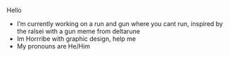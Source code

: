 Hello
<ul>
<li>I’m currently working on a run and gun where you cant run, inspired by the ralsei with a gun meme from deltarune</li>
<li>Im Horrribe with graphic design, help me</li>
<li>My pronouns are He/Him</li>
</ul>
